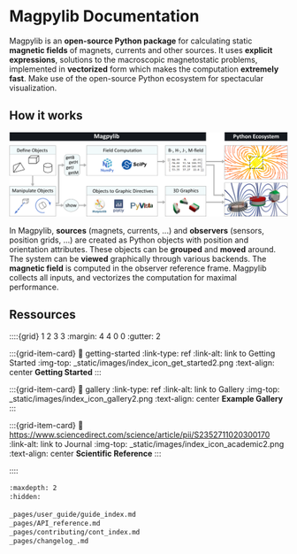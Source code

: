# Magpylib Documentation

Magpylib is an **open-source Python package** for calculating static **magnetic fields** of magnets, currents and other sources. It uses **explicit expressions**, solutions to the macroscopic magnetostatic problems, implemented in **vectorized** form which makes the computation **extremely fast**. Make use of the open-source Python ecosystem for spectacular visualization.

<h2> How it works</h2>

![](_static/images/index_flowchart.png)

In Magpylib, **sources** (magnets, currents, ...) and **observers** (sensors, position grids, ...) are created as Python objects with position and orientation attributes. These objects can be **grouped** and **moved** around. The system can be **viewed** graphically through various backends. The **magnetic field** is computed in the observer reference frame. Magpylib collects all inputs, and vectorizes the computation for maximal performance.

<h2> Ressources </h2>

::::{grid} 1 2 3 3
:margin: 4 4 0 0
:gutter: 2

:::{grid-item-card}
:link: getting-started
:link-type: ref
:link-alt: link to Getting Started
:img-top: _static/images/index_icon_get_started2.png
:text-align: center
**Getting Started**
:::

:::{grid-item-card}
:link: gallery
:link-type: ref
:link-alt: link to Gallery
:img-top: _static/images/index_icon_gallery2.png
:text-align: center
**Example Gallery**
:::

<!-- :::{grid-item-card}
:link: guide-index
:link-type: ref
:link-alt: link to User Guide
:img-top: _static/images/index_icon_user_guide.png
:text-align: center
**User Guide**
::: -->

<!-- :::{grid-item-card}
:link: docu-APIref
:link-type: ref
:link-alt: link to API reference
:img-top: _static/images/index_icon_api.png
:text-align: center
**API reference**
::: -->

<!-- :::{grid-item-card}
:link: contributing
:link-type: ref
:link-alt: link to Contributing
:img-top: _static/images/index_icon_contributing.png
:text-align: center
**Contribute**
::: -->

:::{grid-item-card}
:link: https://www.sciencedirect.com/science/article/pii/S2352711020300170
:link-alt: link to Journal
:img-top: _static/images/index_icon_academic2.png
:text-align: center
**Scientific Reference**
:::

::::

```{toctree}
:maxdepth: 2
:hidden:

_pages/user_guide/guide_index.md
_pages/API_reference.md
_pages/contributing/cont_index.md
_pages/changelog_.md

```
